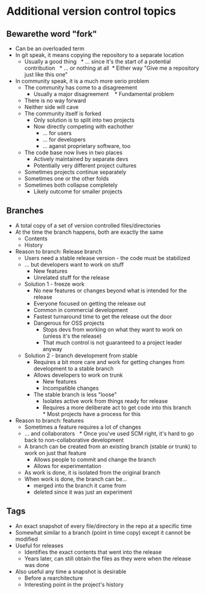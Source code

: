 # Additional version control topics

## Bewarethe word "fork"
* Can be an overloaded term
* In git speak, it means copying the repository to a separate location
  * Usually a good thing
    * ... since it's the start of a potential contribution
    * ... or nothing at all
  * Either way "Give me a repository just like this one"
* In community speak, it is a much more serio problem
  * The community has come to a disagreement
    * Usually a major disagreement
    * Fundamental problem
  * There is no way forward
  * Neither side will cave
  * The community itself is forked
    * Only solution is to split into two projects
    * Now directly competing with eachother
      * ... for users
      * ... for developers
      * ... aganst proprietary software, too
  * The code base now lives in two places
    * Actively maintained by separate devs
    * Potentially very different project cultures
  * Sometimes projects continue separately
  * Sometimes one or the other folds
  * Sometimes both collapse completely
    * Likely outcome for smaller projects

## Branches
* A total copy of a set of version controlled files/directories
* At the time the branch happens, both are exactly the same
  * Contents
  * History
* Reason to branch: Release branch
  * Users need a stable release version - the code must be stabilized
  * ... but developers want to work on stuff
    * New features
    * Unrelated stuff for the release
  * Solution 1 - freeze work
    * No new features or changes beyond what is intended for the release
    * Everyone focused on getting the release out
    * Common in commercial development
    * Fastest turnaround time to get the release out the door
    * Dangerous for OSS projects
      * Stops devs from working on what they want to work on (unless it's the release)
      * That much control is not guaranteed to a project leader anyway
  * Solution 2 - branch development from stable
    * Requires a bit more care and work for getting changes from development to a stable branch
    * Allows developers to work on trunk
      * New features
      * Incompatible changes
    * The stable branch is less "loose"
      * Isolates active work from things ready for release
      * Requires a more deliberate act to get code into this branch
      * Most projects have a process for this
* Reason to branch: features
  * Sometimes a feature requires a lot of changes
  * ... and collaborators
    * Once you've used SCM right, it's hard to go back to non-collaborative development
  * A branch can be created from an existing branch (stable or trunk) to work on just that feature
    * Allows people to commit and change the branch
    * Allows for experimentation
  * As work is done, it is isolated from the original branch
  * When work is done, the branch can be...
    * merged into the branch it came from
    * deleted since it was just an experiment

## Tags
* An exact snapshot of every file/directory in the repo at a specific time
* Somewhat similar to a branch (point in time copy) except it cannot be modified
* Useful for releases
  * Identifies the exact contents that went into the release
  * Years later, can still obtain the files as they were when the release was done
* Also useful any time a snapshot is desirable
  * Before a rearchitecture
  * Interesting point in the project's history

